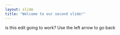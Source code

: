 ```yaml
---
layout: slide
title: "Welcome to our second slide!"
---
```

is this edit going to work?
Use the left arrow to go back
